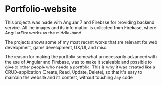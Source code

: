 # Portfolio-website

This projects was made with Angular 7 and Firebase for providing backend service. All the images and its information is collected from Firebase, where AngularFire works as the middle-hand.

The projects shows some of my most recent works that are relevant for web development, game development, UX/UI, and misc.

The reason for making the portfolio somewhat unnecessarily advanced with the use of Angular and Firebase, was to make it scaleable and possible to give to other people who needs a portfolio. This is why it was created like a CRUD-application (Create, Read, Update, Delete), so that it's easy to maintain the website and its content, without touching any code.